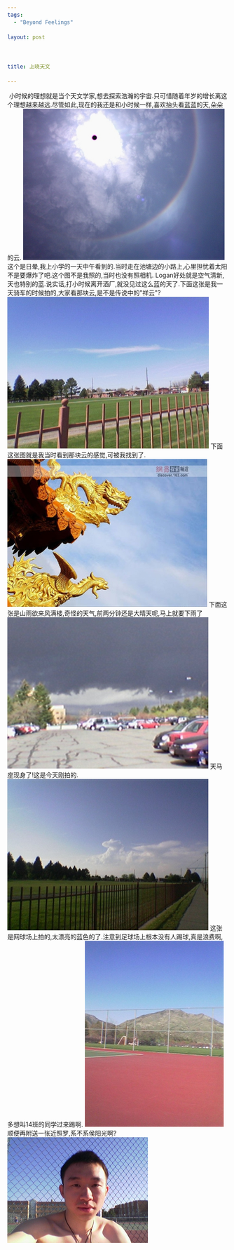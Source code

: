 ```yaml
--- 
tags: 
  - "Beyond Feelings"

layout: post



title: 上晓天文

---
```

<div id="msgcns!5F971C000415D85F!694" class="bvMsg"> 小时候的理想就是当个天文学家,想去探索浩瀚的宇宙.只可惜随着年岁的增长离这个理想越来越远.尽管如此,现在的我还是和小时候一样,喜欢抬头看蓝蓝的天,朵朵的云. 
<a href="/assets/images/blog/2007-05-16-shang-xiao-tian-wen-0.jpg"><img style="border-right:0;border-top:0;border-left:0;border-bottom:0;" height="345" src="/assets/images/blog/2007-05-16-shang-xiao-tian-wen-0.jpg" width="460" border="0"></a> 
这个是日晕,我上小学的一天中午看到的.当时走在池塘边的小路上,心里担忧着太阳不是要爆炸了吧.这个图不是我照的,当时也没有照相机. 
Logan好处就是空气清新,天也特别的蓝.说实话,打小时候离开酒厂,就没见过这么蓝的天了.下面这张是我一天骑车的时候拍的,大家看那块云,是不是传说中的"祥云"? 
<a href="/assets/images/blog/2007-05-16-shang-xiao-tian-wen-1.jpg"><img style="border-right:0;border-top:0;border-left:0;border-bottom:0;" height="346" src="/assets/images/blog/2007-05-16-shang-xiao-tian-wen-1.jpg" width="460" border="0"></a> 
下面这张图就是我当时看到那块云的感觉,可被我找到了. 
<a href="/assets/images/blog/2007-05-16-shang-xiao-tian-wen-2.jpg"><img style="border-right:0;border-top:0;border-left:0;border-bottom:0;" height="337" src="/assets/images/blog/2007-05-16-shang-xiao-tian-wen-2.jpg" width="456" border="0"></a> 
下面这张是山雨欲来风满楼,奇怪的天气,前两分钟还是大晴天呢,马上就要下雨了 
<a href="/assets/images/blog/2007-05-16-shang-xiao-tian-wen-3.jpg"><img style="border-right:0;border-top:0;border-left:0;border-bottom:0;" height="345" src="/assets/images/blog/2007-05-16-shang-xiao-tian-wen-3.jpg" width="459" border="0"></a> 
天马座现身了!这是今天刚拍的. 
<a href="/assets/images/blog/2007-05-16-shang-xiao-tian-wen-4.jpg"><img style="border-right:0;border-top:0;border-left:0;border-bottom:0;" height="345" src="/assets/images/blog/2007-05-16-shang-xiao-tian-wen-4.jpg" width="459" border="0"></a> 
这张是网球场上拍的,太漂亮的蓝色的了.注意到足球场上根本没有人踢球,真是浪费啊,多想叫14班的同学过来踢啊. 
<a href="/assets/images/blog/2007-05-16-shang-xiao-tian-wen-5.jpg"><img style="border-right:0;border-top:0;border-left:0;border-bottom:0;" height="424" src="/assets/images/blog/2007-05-16-shang-xiao-tian-wen-5.jpg" width="317" border="0"></a> 
顺便再附送一张近照罗,系不系侯阳光啊? 
<a href="/assets/images/blog/2007-05-16-shang-xiao-tian-wen-6.jpg"><img style="border-right:0;border-top:0;border-left:0;border-bottom:0;" height="241" src="/assets/images/blog/2007-05-16-shang-xiao-tian-wen-6.jpg" width="321" border="0"></a>
</div>

